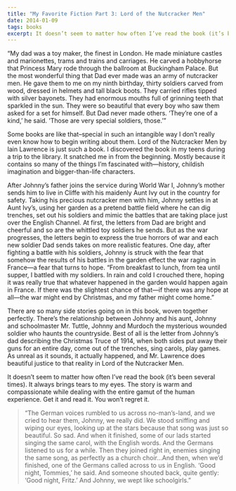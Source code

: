 ```yaml
---
title: "My Favorite Fiction Part 3: Lord of the Nutcracker Men"
date: 2014-01-09
tags: books
excerpt: It doesn’t seem to matter how often I’ve read the book (it’s been several times). It always brings tears to my eyes. The story is warm and compassionate while dealing with the entire gamut of the human experience. Get it and read it. You won’t regret it.
---
```


“My dad was a toy maker, the finest in London. He made miniature castles and marionettes, trams and trains and carriages. He carved a hobbyhorse that Princess Mary rode through the ballroom at Buckingham Palace. But the most wonderful thing that Dad ever made was an army of nutcracker men. He gave them to me on my ninth birthday, thirty soldiers carved from wood, dressed in helmets and tall black boots. They carried rifles tipped with silver bayonets. They had enormous mouths full of grinning teeth that sparkled in the sun. They were so beautiful that every boy who saw them asked for a set for himself. But Dad never made others. ‘They’re one of a kind,’ he said. ‘Those are very special soldiers, those.’”

Some books are like that–special in such an intangible way I don’t really even know how to begin writing about them. Lord of the Nutcracker Men by Iain Lawrence is just such a book. I discovered the book in my teens during a trip to the library. It snatched me in from the beginning. Mostly because it contains so many of the things I’m fascinated with—history, childish imagination and bigger-than-life characters.

After Johnny’s father joins the service during World War I, Johnny’s mother sends him to live in Cliffe with his maidenly Aunt Ivy out in the country for safety. Taking his precious nutcracker men with him, Johnny settles in at Aunt Ivy’s, using her garden as a pretend battle field where he can dig trenches, set out his soldiers and mimic the battles that are taking place just over the English Channel. At first, the letters from Dad are bright and cheerful and so are the whittled toy soldiers he sends. But as the war progresses, the letters begin to express the true horrors of war and each new soldier Dad sends takes on more realistic features. One day, after fighting a battle with his soldiers, Johnny is struck with the fear that somehow the results of his battles in the garden effect the war raging in France—a fear that turns to hope. “From breakfast to lunch, from tea until supper, I battled with my soldiers. In rain and cold I crouched there, hoping it was really true that whatever happened in the garden would happen again in France. If there was the slightest chance of that—if there was any hope at all—the war might end by Christmas, and my father might come home.”

There are so many side stories going on in this book, woven together perfectly. There’s the relationship between Johnny and his aunt, Johnny and schoolmaster Mr. Tuttle, Johnny and Murdoch the mysterious wounded soldier who haunts the countryside. Best of all is the letter from Johnny’s dad describing the Christmas Truce of 1914, when both sides put away their guns for an entire day, come out of the trenches, sing carols, play games. As unreal as it sounds, it actually happened, and Mr. Lawrence does beautiful justice to that reality in Lord of the Nutcracker Men.

It doesn’t seem to matter how often I’ve read the book (it’s been several times). It always brings tears to my eyes. The story is warm and compassionate while dealing with the entire gamut of the human experience. Get it and read it. You won’t regret it.

> “The German voices rumbled to us across no-man’s-land, and we cried to hear them, Johnny, we really did. We stood sniffing and wiping our eyes, looking up at the stars because that song was just so beautiful. So sad. And when it finished, some of our lads started singing the same carol, with the English words. And the Germans listened to us for a while. Then they joined right in, enemies singing the same song, as perfectly as a church choir…And then, when we’d finished, one of the Germans called across to us in English. ‘Good night, Tommies,’ he said. And someone shouted back, quite gently: ‘Good night, Fritz.’  And Johnny, we wept like schoolgirls.”
